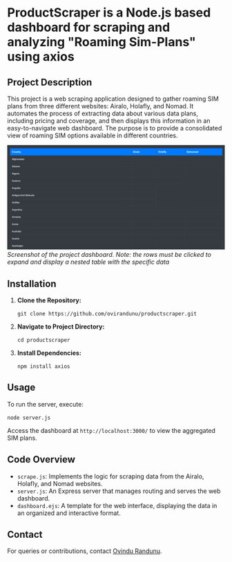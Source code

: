 # ProductScraper is a Node.js based dashboard for scraping and analyzing "Roaming Sim-Plans" using axios

## Project Description

This project is a web scraping application designed to gather roaming SIM plans from three different websites: Airalo, Holafly, and Nomad. It automates the process of extracting data about various data plans, including pricing and coverage, and then displays this information in an easy-to-navigate web dashboard. The purpose is to provide a consolidated view of roaming SIM options available in different countries.

![Project Dashboard](./images/maintable.png)
*Screenshot of the project dashboard. Note: the rows must be clicked to expand and display a nested table with the specific data*

## Installation

1. **Clone the Repository:**
   ```
   git clone https://github.com/ovirandunu/productscraper.git
   ```

2. **Navigate to Project Directory:**
   ```
   cd productscraper
   ```

3. **Install Dependencies:**
   ```
   npm install axios
   ```

## Usage

To run the server, execute:
```
node server.js
```
Access the dashboard at `http://localhost:3000/` to view the aggregated SIM plans.

## Code Overview

- `scrape.js`: Implements the logic for scraping data from the Airalo, Holafly, and Nomad websites.
- `server.js`: An Express server that manages routing and serves the web dashboard.
- `dashboard.ejs`: A template for the web interface, displaying the data in an organized and interactive format.


## Contact

For queries or contributions, contact [Ovindu Randunu](https://github.com/ovirandunu).
